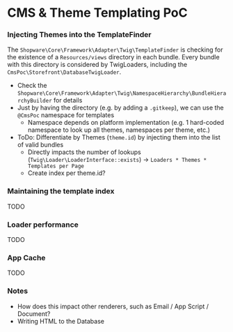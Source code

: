# CMS & Theme Templating PoC

### Injecting Themes into the TemplateFinder 

The `Shopware\Core\Framework\Adapter\Twig\TemplateFinder` is checking for the existence of a `Resources/views` directory in each bundle. Every bundle with this directory is considered by TwigLoaders, including the `CmsPoc\Storefront\DatabaseTwigLoader`.
* Check the `Shopware\Core\Framework\Adapter\Twig\NamespaceHierarchy\BundleHierarchyBuilder` for details
* Just by having the directory (e.g. by adding a `.gitkeep`), we can use the `@CmsPoc` namespace for templates 
    * Namespace depends on platform implementation (e.g. 1 hard-coded namespace to look up all themes, namespaces per theme, etc.)
* ToDo: Differentiate by Themes (`theme.id`) by injecting them into the list of valid bundles
    * Directly impacts the number of lookups (`Twig\Loader\LoaderInterface::exists`) -> `Loaders * Themes * Templates per Page`
    * Create index per theme.id?

### Maintaining the template index

TODO

### Loader performance

TODO

### App Cache

TODO

### Notes
* How does this impact other renderers, such as Email / App Script / Document?
* Writing HTML to the Database
